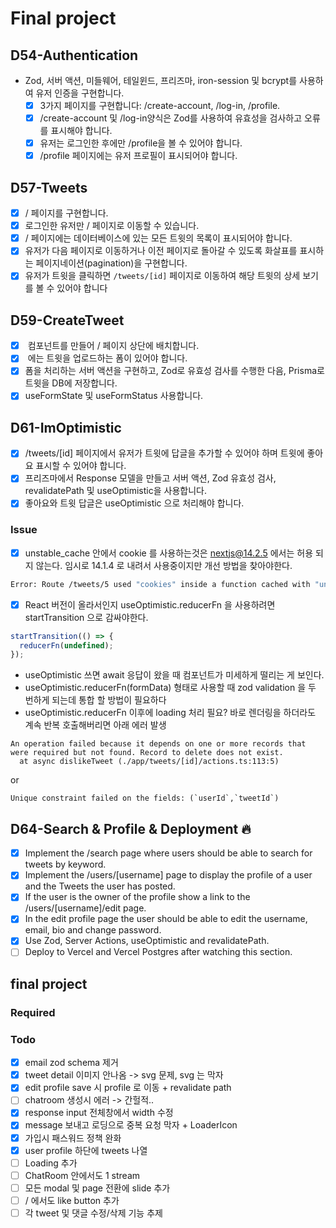 # Final project

## D54-Authentication

- Zod, 서버 액션, 미들웨어, 테일윈드, 프리즈마, iron-session 및 bcrypt를 사용하여 유저 인증을 구현합니다.
  - [x] 3가지 페이지를 구현합니다: /create-account, /log-in, /profile.
  - [x] /create-account 및 /log-in양식은 Zod를 사용하여 유효성을 검사하고 오류를 표시해야 합니다.
  - [x] 유저는 로그인한 후에만 /profile을 볼 수 있어야 합니다.
  - [x] /profile 페이지에는 유저 프로필이 표시되어야 합니다.

## D57-Tweets

- [x] / 페이지를 구현합니다.
- [x] 로그인한 유저만 / 페이지로 이동할 수 있습니다.
- [x] / 페이지에는 데이터베이스에 있는 모든 트윗의 목록이 표시되어야 합니다.
- [x] 유저가 다음 페이지로 이동하거나 이전 페이지로 돌아갈 수 있도록 화살표를 표시하는 페이지네이션(pagination)을 구현합니다.
- [x] 유저가 트윗을 클릭하면 `/tweets/[id]` 페이지로 이동하여 해당 트윗의 상세 보기를 볼 수 있어야 합니다

## D59-CreateTweet

- [x] <AddTweet /> 컴포넌트를 만들어 / 페이지 상단에 배치합니다.
- [x] <AddTweet /> 에는 트윗을 업로드하는 폼이 있어야 합니다.
- [x] 폼을 처리하는 서버 액션을 구현하고, Zod로 유효성 검사를 수행한 다음, Prisma로 트윗을 DB에 저장합니다.
- [x] useFormState 및 useFormStatus 사용합니다.

## D61-ImOptimistic

- [x] /tweets/[id] 페이지에서 유저가 트윗에 답글을 추가할 수 있어야 하며 트윗에 좋아요 표시할 수 있어야 합니다.
- [x] 프리즈마에서 Response 모델을 만들고 서버 액션, Zod 유효성 검사, revalidatePath 및 useOptimistic을 사용합니다.
- [x] 좋아요와 트윗 답글은 useOptimistic 으로 처리해야 합니다.

### Issue

- [x] unstable_cache 안에서 cookie 를 사용하는것은 nextjs@14.2.5 에서는 허용 되지 않는다. 임시로 14.1.4 로 내려서 사용중이지만 개선 방법을 찾아야한다.

```sh
Error: Route /tweets/5 used "cookies" inside a function cached with "unstable_cache(...)". Accessing Dynamic data sources inside a cache scope is not supported. If you need this data inside a cached function use "cookies" outside of the cached function and pass the required dynamic data in as an argument. See more info here: [https://nextjs.org/docs/app/api-reference/functions/unstable_cache](https://nextjs.org/docs/app/api-reference/functions/unstable_cache)
```

- [x] React 버전이 올라서인지 useOptimistic.reducerFn 을 사용하려면 startTransition 으로 감싸야한다.

```ts
startTransition(() => {
  reducerFn(undefined);
});
```

- useOptimistic 쓰면 await 응답이 왔을 때 컴포넌트가 미세하게 떨리는 게 보인다.
- useOptimistic.reducerFn(formData) 형태로 사용할 때 zod validation 을 두 번하게 되는데 통합 할 방법이 필요하다
- useOptimistic.reducerFn 이후에 loading 처리 필요? 바로 렌더링을 하더라도 계속 반복 호출해버리면 아래 에러 발생

```
An operation failed because it depends on one or more records that were required but not found. Record to delete does not exist.
  at async dislikeTweet (./app/tweets/[id]/actions.ts:113:5)
```

or

```
Unique constraint failed on the fields: (`userId`,`tweetId`)
```

## D64-Search & Profile & Deployment 🔥

- [x] Implement the /search page where users should be able to search for tweets by keyword.
- [x] Implement the /users/[username] page to display the profile of a user and the Tweets the user has posted.
- [x] If the user is the owner of the profile show a link to the /users/[username]/edit page.
- [x] In the edit profile page the user should be able to edit the username, email, bio and change password.
- [x] Use Zod, Server Actions, useOptimistic and revalidatePath.
- [ ] Deploy to Vercel and Vercel Postgres after watching this section.

## final project

### Required

### Todo

- [x] email zod schema 제거
- [x] tweet detail 이미지 안나옴 -> svg 문제, svg 는 막자
- [x] edit profile save 시 profile 로 이동 + revalidate path
- [ ] chatroom 생성시 에러 -> 간헐적..
- [x] response input 전체창에서 width 수정
- [x] message 보내고 로딩으로 중복 요청 막자 + LoaderIcon
- [x] 가입시 패스워드 정책 완화
- [x] user profile 하단에 tweets 나열
- [ ] Loading 추가
- [ ] ChatRoom 안에서도 1 stream
- [ ] 모든 modal 및 page 전환에 slide 추가
- [ ] / 에서도 like button 추가
- [ ] 각 tweet 및 댓글 수정/삭제 기능 추제
